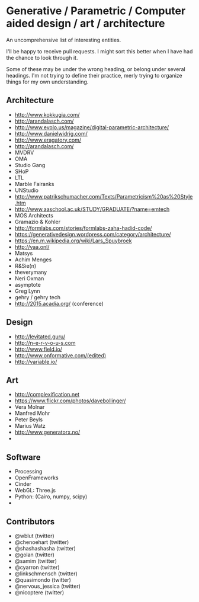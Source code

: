 # Generative / Parametric / Computer aided design / art / architecture

An uncomprehensive list of interesting entities.

I'll be happy to receive pull requests. I might sort this better when I have had the chance to look through it. 

Some of these may be under the wrong heading, or belong under several headings. I'm not trying to define their practice, merly trying to organize things for my own understanding.


## Architecture

 - http://www.kokkugia.com/
 - http://arandalasch.com/
 - http://www.evolo.us/magazine/digital-parametric-architecture/
 - http://www.danielwidrig.com/
 - http://www.eragatory.com/
 - http://arandalasch.com/
 - MVDRV
 - OMA
 - Studio Gang
 - SHoP
 - LTL 
 - Marble Fairanks
 - UNStudio
 - http://www.patrikschumacher.com/Texts/Parametricism%20as%20Style.htm
 - http://www.aaschool.ac.uk/STUDY/GRADUATE/?name=emtech
 - MOS Architects
 - Gramazio & Kohler
 - http://formlabs.com/stories/formlabs-zaha-hadid-code/
 - https://generativedesign.wordpress.com/category/architecture/
 - https://en.m.wikipedia.org/wiki/Lars_Spuybroek
 - http://vaa.onl/
 - Matsys
 - Achim Menges
 - R&Sie(n)
 - theverymany
 - Neri Oxman
 - asymptote
 - Greg Lynn
 - gehry / gehry tech
 - http://2015.acadia.org/ (conference)


## Design

 - http://levitated.guru/
 - http://n-e-r-v-o-u-s.com
 - http://www.field.io/
 - http://www.onformative.com/(edited)
 - http://variable.io/


## Art
 - http://complexification.net
 - https://www.flickr.com/photos/davebollinger/
 - Vera Molnar
 - Manfred Mohr
 - Peter Beyls
 - Marius Watz
 - http://www.generatorx.no/
 - 
 

## Software
 - Processing
 - OpenFrameworks
 - Cinder
 - WebGL: Three.js
 - Python: (Cairo, numpy, scipy)
 - 

## Contributors 

 - @wblut (twitter)
 - @chenoehart (twitter)
 - @shashashasha (twitter)
 - @golan (twitter)
 - @samim (twitter)
 - @cyarron (twitter)
 - @linkschmensch (twitter)
 - @quasimondo (twitter)
 - @nervous_jessica (twitter)
 - @nicoptere (twitter)

